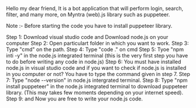Hello my dear friend,
It is a bot application that will perform login, search, filter, and many more, on Myntra (web).js library such as puppeteer.

Note :- Before starting the code you have to install puppeteer library.

Step 1:  Download visual studio code and Download node.js on your computer
Step 2: Open particulart folder in which you want to work.
Step 3: Type "cmd" on the path.
Step 4: Type "code ." on cmd
Step 5: Tyoe "npm inti -y" in the node.js integrated terminal (this is the very first step you have to do before writing any code in node.js)
Step 6: You must have installed node.js in visual studio code and if you want to check if node.js is installed in you computer or not? You have to type the command given in step 7.
Step 7: Type "node --version" in node.js intergrated terminal.
Step 8: Type "npm install puppeteer" in the node.js integrated terminal to download puppeteer library. (This may takes few moments depending on your internet speed).
Step 9: and Now you are free to write your node.js code.
